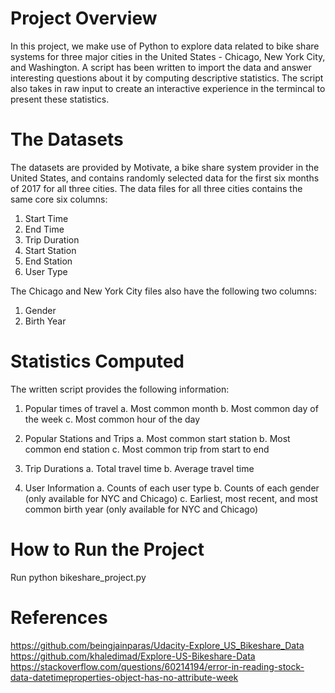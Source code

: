 # Project Overview
In this project, we make use of Python to explore data related to bike share systems for three major cities
in the United States - Chicago, New York City, and Washington. A script has been written to import the data
and answer interesting questions about it by computing descriptive statistics. The script also takes in raw 
input to create an interactive experience in the termincal to present these statistics.

# The Datasets
The datasets are provided by Motivate, a bike share system provider in the United States, and contains 
randomly selected data for the first six months of 2017 for all three cities. The data files for all three
cities contains the same core six columns:
1. Start Time
2. End Time
3. Trip Duration
4. Start Station
5. End Station
6. User Type

The Chicago and New York City files also have the following two columns:
1. Gender
2. Birth Year

# Statistics Computed
The written script provides the following information:
1. Popular times of travel
  a. Most common month
  b. Most common day of the week
  c. Most common hour of the day
  
2. Popular Stations and Trips
  a. Most common start station
  b. Most common end station
  c. Most common trip from start to end
  
3. Trip Durations
  a. Total travel time
  b. Average travel time

4. User Information
  a. Counts of each user type
  b. Counts of each gender (only available for NYC and Chicago)
  c. Earliest, most recent, and most common birth year (only available for NYC and Chicago)

# How to Run the Project
Run python bikeshare_project.py
  
# References
https://github.com/beingjainparas/Udacity-Explore_US_Bikeshare_Data
https://github.com/khaledimad/Explore-US-Bikeshare-Data
https://stackoverflow.com/questions/60214194/error-in-reading-stock-data-datetimeproperties-object-has-no-attribute-week
